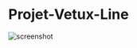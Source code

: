 ﻿# Projet-Vetux-Line

![screenshot](https://raw.github.com/Rayquane/Projet-Vetux-Line/master/images/capture1.png)

